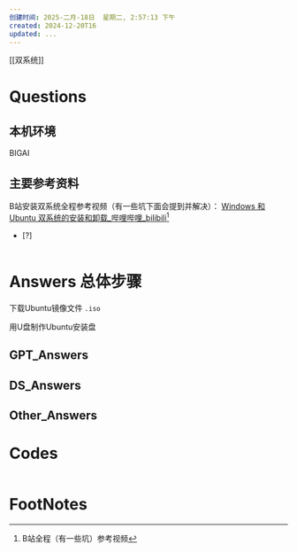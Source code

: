 ```yaml
---
创建时间: 2025-二月-18日  星期二, 2:57:13 下午
created: 2024-12-20T16
updated: ...
---
```

[[双系统]]

# Questions

## 本机环境
BIGAI

## 主要参考资料
B站安装双系统全程参考视频（有一些坑下面会提到并解决）： [Windows 和 Ubuntu 双系统的安装和卸载\_哔哩哔哩\_bilibili](https://www.bilibili.com/video/BV1554y1n7zv/?spm_id_from=333.999.0.0&vd_source=6c33cf6826337aad387874b66413aa72)[^1]
- [?] 

```python

```

# Answers 总体步骤

下载Ubuntu镜像文件 `.iso`

用U盘制作Ubuntu安装盘



## GPT_Answers


## DS_Answers


## Other_Answers


# Codes

```python

```


# FootNotes

[^1]: B站全程（有一些坑）参考视频